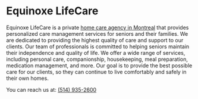 # Equinoxe LifeCare

Equinoxe LifeCare is a private [home care agency in Montreal](https://equinoxelifecare.com) that provides personalized care management services for seniors and their families. We are dedicated to providing the highest quality of care and support to our clients. Our team of professionals is committed to helping seniors maintain their independence and quality of life. We offer a wide range of services, including personal care, companionship, housekeeping, meal preparation, medication management, and more. Our goal is to provide the best possible care for our clients, so they can continue to live comfortably and safely in their own homes.

You can reach us at: [(514) 935-2600](tel:+15149352600)